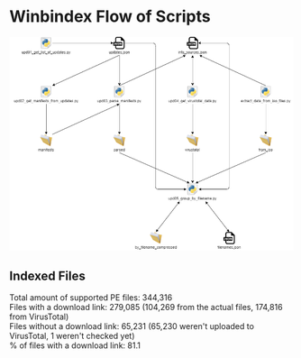 # Winbindex Flow of Scripts

![winbindex-scripts-flow.png](winbindex-scripts-flow.png)

## Indexed Files

<!--FileStats-->
Total amount of supported PE files: 344,316  
Files with a download link: 279,085 (104,269 from the actual files, 174,816 from VirusTotal)  
Files without a download link: 65,231 (65,230 weren't uploaded to VirusTotal, 1 weren't checked yet)  
% of files with a download link: 81.1  
<!--/FileStats-->

